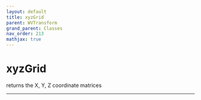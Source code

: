 ```yaml
---
layout: default
title: xyzGrid
parent: WVTransform
grand_parent: Classes
nav_order: 213
mathjax: true
---
```


#  xyzGrid

returns the X, Y, Z coordinate matrices


---

